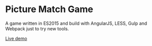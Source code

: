 Picture Match Game
==================

A game written in ES2015 and build with AngularJS, LESS, Gulp and Webpack just to try new tools.

[Live demo](http://picture-match-angular.xvakin.ru/)